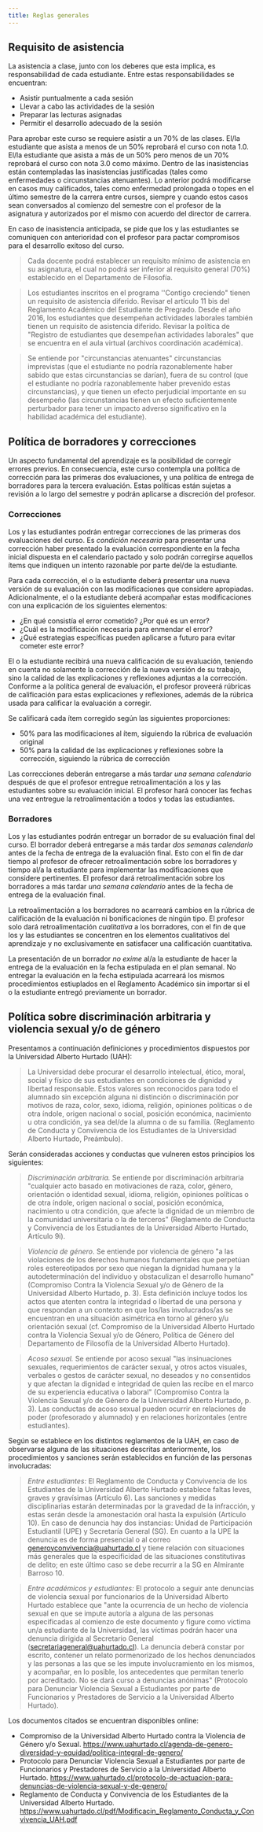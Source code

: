 ```yaml
---
title: Reglas generales
---
```


## Requisito de asistencia

La asistencia a clase, junto con los deberes que esta implica, es
responsabilidad de cada estudiante. Entre estas responsabilidades se
encuentran:

-   Asistir puntualmente a cada sesión
-   Llevar a cabo las actividades de la sesión
-   Preparar las lecturas asignadas
-   Permitir el desarrollo adecuado de la sesión

Para aprobar este curso se requiere asistir a un 70% de las clases.
El/la estudiante que asista a menos de un 50% reprobará el curso con
nota 1.0. El/la estudiante que asista a más de un 50% pero menos de un
70% reprobará el curso con nota 3.0 como máximo. Dentro de las
inasistencias están contempladas las inasistencias justificadas (tales
como enfermedades o circunstancias atenuantes). Lo anterior podrá
modificarse en casos muy calificados, tales como enfermedad prolongada o
topes en el último semestre de la carrera entre cursos, siempre y cuando
estos casos sean conversados al comienzo del semestre con el profesor de
la asignatura y autorizados por el mismo con acuerdo del director de
carrera.

En caso de inasistencia anticipada, se pide que los y las estudiantes se
comuniquen con anterioridad con el profesor para pactar compromisos para
el desarrollo exitoso del curso.

> Cada docente podrá establecer un requisito mínimo de asistencia en su asignatura, el cual no podrá ser inferior al requisito general (70%) establecido en el Departamento de Filosofía.

> Los estudiantes inscritos en el programa ''Contigo creciendo" tienen un requisito de asistencia diferido. Revisar el artículo 11 bis del Reglamento Académico del Estudiante de Pregrado. Desde el año 2016, los estudiantes que desempeñan actividades laborales también tienen un requisito de asistencia diferido. Revisar la política de "Registro de estudiantes que desempeñan actividades laborales" que se encuentra en el aula virtual (archivos coordinación académica).

> Se entiende por "circunstancias atenuantes" circunstancias imprevistas (que el estudiante no podría razonablemente haber sabido que estas circunstancias se darían), fuera de su control (que el estudiante no podría razonablemente haber prevenido estas circunstancias), y que tienen un efecto perjudicial importante en su desempeño (las circunstancias tienen un efecto suficientemente perturbador para tener un impacto adverso significativo en la habilidad académica del estudiante).

## Política de borradores y correcciones

Un aspecto fundamental del aprendizaje es la posibilidad de corregir
errores previos. En consecuencia, este curso contempla una política de
corrección para las primeras dos evaluaciones, y una política de entrega
de borradores para la tercera evaluación. Estas políticas están sujetas
a revisión a lo largo del semestre y podrán aplicarse a discreción del
profesor.

### Correcciones

Los y las estudiantes podrán entregar correcciones de las primeras dos
evaluaciones del curso. Es *condición necesaria* para presentar una
corrección haber presentado la evaluación correspondiente en la fecha
inicial dispuesta en el calendario pactado y solo podrán corregirse
aquellos ítems que indiquen un intento razonable por parte del/de la
estudiante.

Para cada corrección, el o la estudiante deberá presentar una nueva
versión de su evaluación con las modificaciones que considere
apropiadas. Adicionalmente, el o la estudiante deberá acompañar estas
modificaciones con una explicación de los siguientes elementos:

-   ¿En qué consistía el error cometido? ¿Por qué es un error?
-   ¿Cuál es la modificación necesaria para enmendar el error?
-   ¿Qué estrategias específicas pueden aplicarse a futuro para evitar
    cometer este error?

El o la estudiante recibirá una nueva calificación de su evaluación,
teniendo en cuenta no solamente la corrección de la nueva versión de su
trabajo, sino la calidad de las explicaciones y reflexiones adjuntas a
la corrección. Conforme a la política general de evaluación, el profesor
proveerá rúbricas de calificación para estas explicaciones y
reflexiones, además de la rúbrica usada para calificar la evaluación a
corregir.

Se calificará cada ítem corregido según las siguientes proporciones:

-   50% para las modificaciones al ítem, siguiendo la rúbrica de
    evaluación original
-   50% para la calidad de las explicaciones y reflexiones sobre la
    corrección, siguiendo la rúbrica de corrección

Las correcciones deberán entregarse a más tardar *una semana calendario*
después de que el profesor entregue retroalimentación a los y las
estudiantes sobre su evaluación inicial. El profesor hará conocer las
fechas una vez entregue la retroalimentación a todos y todas las
estudiantes.

### Borradores

Los y las estudiantes podrán entregar un borrador de su evaluación final
del curso. El borrador deberá entregarse a más tardar *dos semanas
calendario* antes de la fecha de entrega de la evaluación final. Esto
con el fin de dar tiempo al profesor de ofrecer retroalimentación sobre
los borradores y tiempo al/a la estudiante para implementar las
modificaciones que considere pertinentes. El profesor dará
retroalimentación sobre los borradores a más tardar *una semana
calendario* antes de la fecha de entrega de la evaluación final.

La retroalimentación a los borradores no acarreará cambios en la rúbrica
de calificación de la evaluación ni bonificaciones de ningún tipo. El
profesor solo dará retroalimentación *cualitativa* a los borradores, con
el fin de que los y las estudiantes se concentren en los elementos
cualitativos del aprendizaje y no exclusivamente en satisfacer una
calificación cuantitativa.

La presentación de un borrador *no exime* al/a la estudiante de hacer la
entrega de la evaluación en la fecha estipulada en el plan semanal. No
entregar la evaluación en la fecha estipulada acarreará los mismos
procedimientos estiuplados en el Reglamento Académico sin importar si el
o la estudiante entregó previamente un borrador.

## Política sobre discriminación arbitraria y violencia sexual y/o de género

Presentamos a continuación definiciones y procedimientos dispuestos por
la Universidad Alberto Hurtado (UAH):

> La Universidad debe procurar el desarrollo intelectual, ético, moral,
> social y físico de sus estudiantes en condiciones de dignidad y
> libertad responsable. Estos valores son reconocidos para todo el
> alumnado sin excepción alguna ni distinción o discriminación por
> motivos de raza, color, sexo, idioma, religión, opiniones políticas o
> de otra índole, origen nacional o social, posición económica,
> nacimiento u otra condición, ya sea del/de la alumna o de su familia.
> (Reglamento de Conducta y Convivencia de los Estudiantes de la
> Universidad Alberto Hurtado, Preámbulo).

Serán consideradas acciones y conductas que vulneren estos principios
los siguientes:

> *Discriminación arbitraria.* Se entiende por discriminación arbitraria
> "cualquier acto basado en motivaciones de raza, color, género,
> orientación o identidad sexual, idioma, religión, opiniones políticas
> o de otra índole, origen nacional o social, posición económica,
> nacimiento u otra condición, que afecte la dignidad de un miembro de
> la comunidad universitaria o la de terceros" (Reglamento de Conducta y
> Convivencia de los Estudiantes de la Universidad Alberto Hurtado,
> Artículo 9i).

> *Violencia de género*. Se entiende por violencia de género "a las
> violaciones de los derechos humanos fundamentales que perpetúan roles
> estereotipados por sexo que niegan la dignidad humana y la
> autodeterminación del individuo y obstaculizan el desarrollo humano"
> (Compromiso Contra la Violencia Sexual y/o de Género de la Universidad
> Alberto Hurtado, p. 3). Esta definición incluye todos los actos que
> atenten contra la integridad o libertad de una persona y que respondan
> a un contexto en que los/las involucrados/as se encuentran en una
> situación asimétrica en torno al género y/u orientación sexual (cf.
> Compromiso de la Universidad Alberto Hurtado contra la Violencia
> Sexual y/o de Género, Política de Género del Departamento de Filosofía
> de la Universidad Alberto Hurtado).

> *Acoso sexual.* Se entiende por acoso sexual "las insinuaciones
> sexuales, requerimientos de carácter sexual, y otros actos visuales,
> verbales o gestos de carácter sexual, no deseados y no consentidos y
> que afectan la dignidad e integridad de quien las recibe en el marco
> de su experiencia educativa o laboral" (Compromiso Contra la Violencia
> Sexual y/o de Género de la Universidad Alberto Hurtado, p. 3). Las
> conductas de acoso sexual pueden ocurrir en relaciones de poder
> (profesorado y alumnado) y en relaciones horizontales (entre
> estudiantes).

Según se establece en los distintos reglamentos de la UAH, en caso de
observarse alguna de las situaciones descritas anteriormente, los
procedimientos y sanciones serán establecidos en función de las personas
involucradas:

> *Entre estudiantes:* El Reglamento de Conducta y Convivencia de los
> Estudiantes de la Universidad Alberto Hurtado establece faltas leves,
> graves y gravísimas (Artículo 6). Las sanciones y medidas
> disciplinarias estarán determinadas por la gravedad de la infracción,
> y estas serán desde la amonestación oral hasta la expulsión (Artículo
> 10). En caso de denuncia hay dos instancias: Unidad de Participación
> Estudiantil (UPE) y Secretaría General (SG). En cuanto a la UPE la
> denuncia es de forma presencial o al correo
> generoyconvivencia@uahurtado.cl y tiene relación con situaciones más
> generales que la especificidad de las situaciones constitutivas de
> delito; en este último caso se debe recurrir a la SG en Almirante
> Barroso 10.

> *Entre académicos y estudiantes:* El protocolo a seguir ante denuncias
> de violencia sexual por funcionarios de la Universidad Alberto Hurtado
> establece que "ante la ocurrencia de un hecho de violencia sexual en
> que se impute autoría a alguna de las personas especificadas al
> comienzo de este documento y figure como víctima un/a estudiante de la
> Universidad, las víctimas podrán hacer una denuncia dirigida al
> Secretario General (secretariageneral@uahurtado.cl). La denuncia
> deberá constar por escrito, contener un relato pormenorizado de los
> hechos denunciados y las personas a las que se les impute
> involucramiento en los mismos, y acompañar, en lo posible, los
> antecedentes que permitan tenerlo por acreditado. No se dará curso a
> denuncias anónimas" (Protocolo para Denunciar Violencia Sexual a
> Estudiantes por parte de Funcionarios y Prestadores de Servicio a la
> Universidad Alberto Hurtado).

Los documentos citados se encuentran disponibles online:

-   Compromiso de la Universidad Alberto Hurtado contra la Violencia de
    Género y/o Sexual.
    <https://www.uahurtado.cl/agenda-de-genero-diversidad-y-equidad/politica-integral-de-genero/>
-   Protocolo para Denunciar Violencia Sexual a Estudiantes por parte de
    Funcionarios y Prestadores de Servicio a la Universidad Alberto
    Hurtado.
    <https://www.uahurtado.cl/protocolo-de-actuacion-para-denuncias-de-violencia-sexual-y-de-genero/>
-   Reglamento de Conducta y Convivencia de los Estudiantes de la
    Universidad Alberto Hurtado.
    <https://www.uahurtado.cl/pdf/Modificacin_Reglamento_Conducta_y_Convivencia_UAH.pdf>
